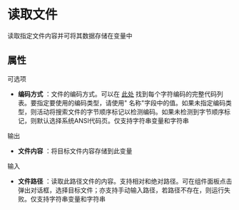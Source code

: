 # 读取文件

读取指定文件内容并可将其数据存储在变量中

## 属性

可选项
- **编码方式** ：文件的编码方式。可以在 [此处](../../Appendix/Encoding.md?_v=v2020.4) 找到每个字符编码的完整代码列表。要指定要使用的编码类型，请使用&quot; 名称&quot;字段中的值。如果未指定编码类型，则活动将搜索文件的字节顺序标记以检测编码。如果未检测到字节顺序标记，则默认选择系统ANSI代码页。仅支持字符串变量和字符串

输出

- **文件内容** ：将目标文件内容存储到此变量

输入

- **文件路径** ：读取此路径文件的内容。支持相对和绝对路径。可在组件面板点击弹出对话框，选择目标文件；亦支持手动输入路径，若路径不存在，则运行失败。仅支持字符串变量和字符串



